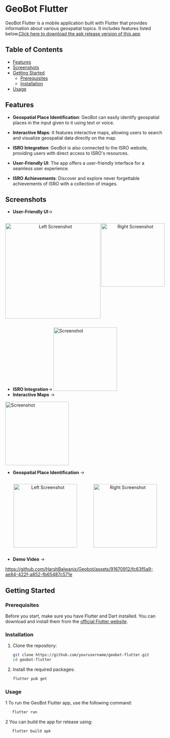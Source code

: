 # GeoBot Flutter

GeoBot Flutter is a mobile application built with Flutter that provides information about various geospatial topics. It includes features listed below.[Click here to download the apk release version of this app](https://github.com/HarshBalwanix/Geobot/tree/master/output)

## Table of Contents

- [Features](#features)
- [Screenshots](#screenshots)
- [Getting Started](#getting-started)
  - [Prerequisites](#prerequisites)
  - [Installation](#installation)
- [Usage](#usage)


## Features

- **Geospatial Place Identification**: GeoBot can easily identify geospatial places in the input given to it using text or voice.

- **Interactive Maps**: It features interactive maps, allowing users to search and visualize geospatial data directly on the map.

- **ISRO Integration**: GeoBot is also connected to the ISRO website, providing users with direct access to ISRO's resources.

- **User-Friendly UI**: The app offers a user-friendly interface for a seamless user experience.

- **ISRO Achievements**: Discover and explore never forgettable achievements of ISRO with a collection of images.


## Screenshots

- **User-Friendly UI**->
<div style="display: flex; justify-content: space-between;">
  <div style="flex: 1;">
    <p align="center">
      <img src="https://github.com/HarshBalwanix/Geobot/assets/91670912/4afea036-5e56-47e2-949f-b51c27efedb7" width="300" alt="Left Screenshot">
    </p>
  </div>
  <div style="flex: 1;">
    <p align="center">
      <img src="https://github.com/HarshBalwanix/Geobot/assets/91670912/0f77c2f4-7d3d-4ba6-ae93-acb04752cea0" width="200" alt="Right Screenshot">
    </p>
  </div>
</div>
</p>

- **ISRO Integration**->
  <img src="https://github.com/HarshBalwanix/Geobot/assets/91670912/9a6a7c0d-518c-4494-a13f-10d61555c96d" width="200" alt="Screenshot">
- **Interactive Maps** ->
<img src="https://github.com/HarshBalwanix/Geobot/assets/91670912/dd747f75-2dd7-40ca-bc03-49d81fb3c67b" width="200" alt="Screenshot">

- **Geospatial Place Identification** ->
<div style="display: flex; justify-content: space-between;">
  <div style="flex: 1;">
    <p align="center">
      <img src="https://github.com/HarshBalwanix/Geobot/assets/91670912/1ad69be7-e8e2-4bbf-a2af-46c295f48494" width="200" alt="Left Screenshot">
    </p>
  </div>
  <div style="flex: 1;">
    <p align="center">
      <img src="https://github.com/HarshBalwanix/Geobot/assets/91670912/1fd2f4a2-4c98-4b69-be3e-e1793feee884" width="200" alt="Right Screenshot">
    </p>
  </div>
</div>

- **Demo Video** ->

https://github.com/HarshBalwanix/Geobot/assets/91670912/fc63f5a9-ae84-422f-a852-fb65487c571e




## Getting Started

### Prerequisites

Before you start, make sure you have Flutter and Dart installed. You can download and install them from the [official Flutter website](https://flutter.dev/docs/get-started/install).

### Installation

1. Clone the repository:

   ```bash
   git clone https://github.com/yourusername/geobot-flutter.git
   cd geobot-flutter
   ```
2. Install the required packages:
    ```bash
    flutter pub get
    ```
    
### Usage
1 To run the GeoBot Flutter app, use the following command:
```bash 
   flutter run
```

2 You can build the app for release using:
```bash 
   flutter build apk
```


